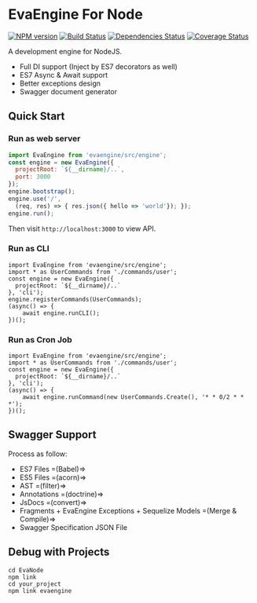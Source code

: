 # EvaEngine For Node

[![NPM version](https://img.shields.io/npm/v/evaengine.svg?style=flat-square)](http://badge.fury.io/js/evaengine)
[![Build Status](https://travis-ci.org/EvaEngine/EvaNode.svg?branch=master)](https://travis-ci.org/EvaEngine/EvaNode)
[![Dependencies Status](https://david-dm.org/EvaEngine/EvaNode.svg)](https://david-dm.org/EvaEngine/EvaNode)
[![Coverage Status](https://coveralls.io/repos/github/EvaEngine/EvaNode/badge.svg?branch=master)](https://coveralls.io/github/EvaEngine/EvaNode?branch=master)

A development engine for NodeJS.

- Full DI support (Inject by ES7 decorators as well)
- ES7 Async & Await support
- Better exceptions design
- Swagger document generator


## Quick Start

### Run as web server

``` js
import EvaEngine from 'evaengine/src/engine';
const engine = new EvaEngine({
  projectRoot: `${__dirname}/..`,
  port: 3000
});
engine.bootstrap();
engine.use('/', 
  (req, res) => { res.json({ hello => 'world'}); });
engine.run();
```

Then visit `http://localhost:3000` to view API.

### Run as CLI

```
import EvaEngine from 'evaengine/src/engine';
import * as UserCommands from './commands/user';
const engine = new EvaEngine({
  projectRoot: `${__dirname}/..`
}, 'cli');
engine.registerCommands(UserCommands);
(async() => {
    await engine.runCLI();
})();
```

### Run as Cron Job

```
import EvaEngine from 'evaengine/src/engine';
import * as UserCommands from './commands/user';
const engine = new EvaEngine({
  projectRoot: `${__dirname}/..`
}, 'cli');
(async() => {
    await engine.runCommand(new UserCommands.Create(), '* * 0/2 * * *');
})();
```

## Swagger Support

Process as follow:

- ES7 Files =(Babel)=> 
- ES5 Files =(acorn)=> 
- AST =(filter)=> 
- Annotations =(doctrine)=>
- JsDocs =(convert)=> 
- Fragments + EvaEngine Exceptions + Sequelize Models =(Merge & Compile)=>
- Swagger Specification JSON File


## Debug with Projects

```
cd EvaNode
npm link
cd your_project
npm link evaengine
```